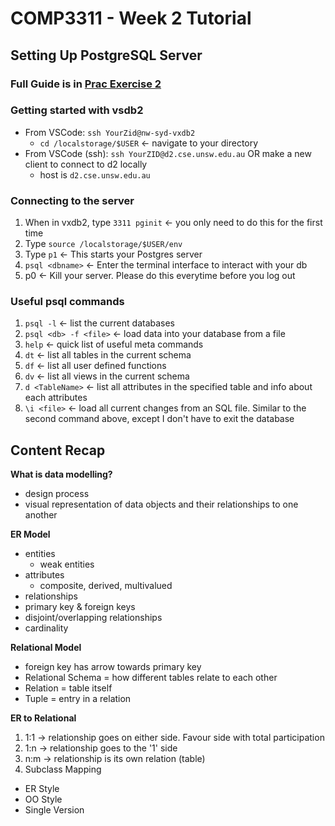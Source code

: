 # COMP3311 - Week 2 Tutorial

## Setting Up PostgreSQL Server

### Full Guide is in [Prac Exercise 2](https://cgi.cse.unsw.edu.au/~cs3311/24T1/pracs/01/index.php)

### Getting started with vsdb2
- From VSCode: `ssh YourZid@nw-syd-vxdb2`
  - `cd /localstorage/$USER` ← navigate to your directory
- From VSCode (ssh): `ssh YourZID@d2.cse.unsw.edu.au` OR make a new client to connect to d2 locally
  - host is `d2.cse.unsw.edu.au`

### Connecting to the server
1. When in vxdb2, type `3311 pginit` ← you only need to do this for the first time
2. Type `source /localstorage/$USER/env` 
3. Type `p1` ← This starts your Postgres server
4. `psql <dbname>` ← Enter the terminal interface to interact with your db
5. p0 ← Kill your server. Please do this everytime before you log out

### Useful psql commands
1. `psql -l` ← list the current databases
2. `psql <db> -f <file>` ← load data into your database from a file
3. `help` ← quick list of useful meta commands
4. `dt` ← list all tables in the current schema
5. `df` ← list all user defined functions
6. `dv` ← list all views in the current schema
7. `d <TableName>` ← list all attributes in the specified table and info about each attributes
8. `\i <file>` ← load all current changes from an SQL file. Similar to the second command above, except I don't have to exit the database

## Content Recap
**What is data modelling?**
- design process
- visual representation of data objects and their relationships to one another

**ER Model**
- entities
  - weak entities
- attributes
  - composite, derived, multivalued
- relationships
- primary key & foreign keys
- disjoint/overlapping relationships
- cardinality

**Relational Model**
- foreign key has arrow towards primary key
- Relational Schema = how different tables relate to each other
- Relation = table itself
- Tuple = entry in a relation

**ER to Relational**
1. 1:1 → relationship goes on either side. Favour side with total participation
2. 1:n → relationship goes to the '1' side
3. n:m → relationship is its own relation (table)
4. Subclass Mapping
  - ER Style
  - OO Style
  - Single Version
